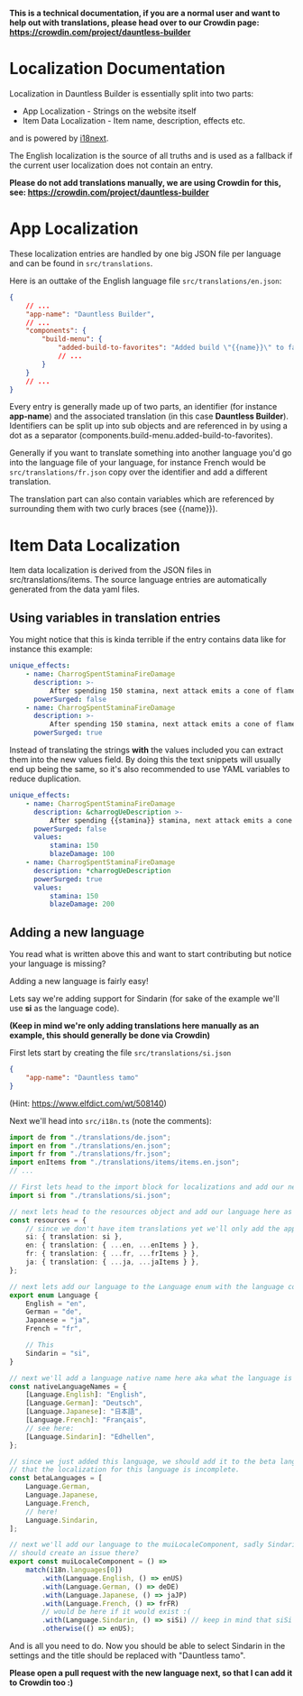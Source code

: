**This is a technical documentation, if you are a normal user and want to help out with translations,
please head over to our Crowdin page: https://crowdin.com/project/dauntless-builder**

# Localization Documentation

Localization in Dauntless Builder is essentially split into two parts:

-   App Localization - Strings on the website itself
-   Item Data Localization - Item name, description, effects etc.

and is powered by [i18next](https://www.i18next.com/).

The English localization is the source of all truths and is used as a fallback if the current user localization
does not contain an entry.

**Please do not add translations manually, we are using Crowdin for this, see: https://crowdin.com/project/dauntless-builder**

# App Localization

These localization entries are handled by one big JSON file per language and can be found in `src/translations`.

Here is an outtake of the English language file `src/translations/en.json`:

```json
{
    // ...
    "app-name": "Dauntless Builder",
    // ...
    "components": {
        "build-menu": {
            "added-build-to-favorites": "Added build \"{{name}}\" to favorites."
            // ...
        }
    }
    // ...
}
```

Every entry is generally made up of two parts, an identifier (for instance **app-name**) and the associated translation
(in this case **Dauntless Builder**). Identifiers can be split up into sub objects and are referenced in by using a dot
as a separator (components.build-menu.added-build-to-favorites).

Generally if you want to translate something into another language you'd go into the language file of your language, for
instance French would be `src/translations/fr.json` copy over the identifier and add a different translation.

The translation part can also contain variables which are referenced by surrounding them with two curly braces (see {{name}}).

# Item Data Localization

Item data localization is derived from the JSON files in src/translations/items. The source language entries are automatically
generated from the data yaml files.

## Using variables in translation entries

You might notice that this is kinda terrible if the entry contains data like for instance this example:

```yaml
unique_effects:
    - name: CharrogSpentStaminaFireDamage
      description: >-
          After spending 150 stamina, next attack emits a cone of flame that deals +100 blaze damage to each unique target within the cone
      powerSurged: false
    - name: CharrogSpentStaminaFireDamage
      description: >-
          After spending 150 stamina, next attack emits a cone of flame that deals +200 blaze damage to each unique target within the cone
      powerSurged: true
```

Instead of translating the strings **with** the values included you can extract them into the new values field. By doing
this
the text snippets will usually end up being the same, so it's also recommended to use YAML variables to reduce
duplication.

```yaml
unique_effects:
    - name: CharrogSpentStaminaFireDamage
      description: &charrogUeDescription >-
          After spending {{stamina}} stamina, next attack emits a cone of flame that deals +{{blazeDamage}} blaze damage to each unique target within the cone
      powerSurged: false
      values:
          stamina: 150
          blazeDamage: 100
    - name: CharrogSpentStaminaFireDamage
      description: *charrogUeDescription
      powerSurged: true
      values:
          stamina: 150
          blazeDamage: 200
```

## Adding a new language

You read what is written above this and want to start contributing but notice your language is missing?

Adding a new language is fairly easy!

Lets say we're adding support for Sindarin (for sake of the example we'll use **si** as the language code).

**(Keep in mind we're only adding translations here manually as an example, this should generally be done via Crowdin)**

First lets start by creating the file `src/translations/si.json`

```json
{
    "app-name": "Dauntless tamo"
}
```

(Hint: https://www.elfdict.com/wt/508140)

Next we'll head into `src/i18n.ts` (note the comments):

```ts
import de from "./translations/de.json";
import en from "./translations/en.json";
import fr from "./translations/fr.json";
import enItems from "./translations/items/items.en.json";
// ...

// First lets head to the import block for localizations and add our new file
import si from "./translations/si.json";

// next lets head to the resources object and add our language here as well
const resources = {
    // since we don't have item translations yet we'll only add the app localizations for now
    si: { translation: si },
    en: { translation: { ...en, ...enItems } },
    fr: { translation: { ...fr, ...frItems } },
    ja: { translation: { ...ja, ...jaItems } },
};

// next lets add our language to the Language enum with the language code as a value:
export enum Language {
    English = "en",
    German = "de",
    Japanese = "ja",
    French = "fr",

    // This
    Sindarin = "si",
}

// next we'll add a language native name here aka what the language is named when referenced by natives
const nativeLanguageNames = {
    [Language.English]: "English",
    [Language.German]: "Deutsch",
    [Language.Japanese]: "日本語",
    [Language.French]: "Français",
    // see here:
    [Language.Sindarin]: "Edhellen",
};

// since we just added this language, we should add it to the beta languages list which will warn the user
// that the localization for this language is incomplete.
const betaLanguages = [
    Language.German,
    Language.Japanese,
    Language.French,
    // here!
    Language.Sindarin,
];

// next we'll add our language to the muiLocaleComponent, sadly Sindarin is not (yet) supported by Material UI, maybe you
// should create an issue there?
export const muiLocaleComponent = () =>
    match(i18n.languages[0])
        .with(Language.English, () => enUS)
        .with(Language.German, () => deDE)
        .with(Language.Japanese, () => jaJP)
        .with(Language.French, () => frFR)
        // would be here if it would exist :(
        .with(Language.Sindarin, () => siSi) // keep in mind that siSi in this case is an import from material ui
        .otherwise(() => enUS);
```

And is all you need to do. Now you should be able to select Sindarin in the settings and the title should be
replaced with "Dauntless tamo".

**Please open a pull request with the new language next, so that I can add it to Crowdin too :)**
